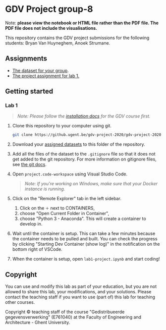 # GDV Project group-8

Note: **please view the notebook or HTML file rather than the PDF file. The PDF file does not include the visualisations.**

This repository contains the GDV project submissions for the following students: Bryan Van Huyneghem, Anoek Strumane.

## Assignments

* [The dataset for your group](https://docs.google.com/spreadsheets/d/1gO_0ejgrW17XBHR7qfp6Qoo7Ai_XFlLIZakb0gIMmQE/edit?usp=sharing).
* [The project assignment for lab 1.](https://docs.google.com/document/d/1Ns0i4jKP-Dm0dcBRfOZFG46ptjrHarDIje-lg2XdaFE/edit?usp=sharing)

## Getting started

### Lab 1

> *Note: Please follow the [installation docs](https://github.ugent.be/GDV/docs) for the GDV course first.*

1. Clone this repository to your computer using git.

   ```bash
   git clone https://github.ugent.be/gdv-project-2020/gdv-project-2020-group-8.git
   ```

1. Download your [assigned datasets](https://docs.google.com/spreadsheets/d/1gO_0ejgrW17XBHR7qfp6Qoo7Ai_XFlLIZakb0gIMmQE/edit?usp=sharing) to this folder of the repository.
1. Add all the files of the dataset to the `.gitignore` file so that it does not get added to the git repository. For more information on gitignore files, see [the git docs](https://git-scm.com/docs/gitignore).
1. Open `project.code-workspace` using Visual Studio Code.
   > *Note: If you're working on Windows, make sure that your Docker instance is running.*
1. Click on the "Remote Explorer" tab in the left sidebar.
   1. Click on the `＋` next to CONTAINERS,
   1. choose "Open Current Folder in Container",
   1. choose "Python 3 - Anaconda".
   This will create a container to develop in.
1. Wait until the container is setup. This can take a few minutes because the container needs to be pulled and built. You can check the progress by clicking "Starting Dev Container (show log)" in the notification on the bottom right of VSCode.
1. When the container is setup, open `lab1-project.ipynb` and start coding!

## Copyright

You can use and modify this lab as part of your education, but you are not allowed to share this lab, your modifications, and your solutions. Please contact the teaching staff if you want to use (part of) this lab for teaching other courses.

Copyright © teaching staff of the course "Gedistribueerde gegevensverwerking" (E761040) at the Faculty of Engineering and Architecture - Ghent University.
